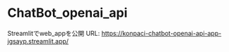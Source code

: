 # ChatBot_openai_api
Streamlitでweb_appを公開
URL: https://konpaci-chatbot-openai-api-app-jgsayp.streamlit.app/
